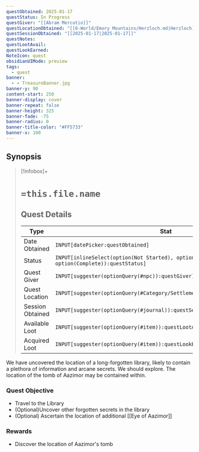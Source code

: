 ```yaml
---
questObtained: 2025-01-17
questStatus: In Progress
questGiver: "[[Abram Mercutio]]"
questLocationObtained: "[[6-World/Emory Mountains/Herzloch.md|Herzloch]]"
questSessionObtained: "[[2025-01-17|2025-01-17]]"
questNotes: 
questLootAvail: 
questLookEarned: 
NoteIcon: quest
obsidianUIMode: preview
tags:
  - quest
banner:
  - - TreasureBanner.jpg
banner-y: 90
content-start: 250
banner-display: cover
banner-repeat: false
banner-height: 325
banner-fade: -75
banner-radius: 0
banner-title-color: "#FF5733"
banner-x: 100
---
```


## Synopsis

> [!infobox]+
> # `=this.file.name`
> ## Quest Details
> Type |  Stat |
> ---|---|
> Date Obtained | `INPUT[datePicker:questObtained]` |
> Status | `INPUT[inlineSelect(option(Not Started), option(In Progress), option(Complete)):questStatus]` |
> Quest Giver | `INPUT[suggester(optionQuery(#npc)):questGiver]` |
> Quest Location | `INPUT[suggester(optionQuery(#Category/Settlement)):questLocationObtained]` |
> Session Obtained | `INPUT[suggester(optionQuery(#journal)):questSessionObtained]` |
> Available Loot | `INPUT[suggester(optionQuery(#item)):questLootAvail]` |
> Acquired Loot | `INPUT[suggester(optionQuery(#item)):questLookEarned]` |

We have uncovered the location of a long-forgotten library, likely to contain a plethora of information and arcane secrets. We should explore. The location of the tomb of Aazimor may be contained within.

### Quest Objective

- Travel to the Library
- (Optional)Uncover other forgotten secrets in the library
- (Optional) Ascertain the location of additional [[Eye of Aazimor]]
### Rewards

- Discover the location of Aazimor's tomb